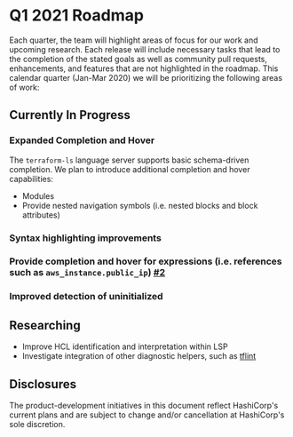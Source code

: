 # Q1 2021 Roadmap

Each quarter, the team will highlight areas of focus for our work and upcoming research.
Each release will include necessary tasks that lead to the completion of the stated goals as well as community pull requests, enhancements, and features that are not highlighted in the roadmap. This calendar quarter (Jan-Mar 2020) we will be prioritizing the following areas of work:

## Currently In Progress
### Expanded Completion and Hover
The `terraform-ls` language server supports basic schema-driven completion. We plan to introduce additional completion and hover capabilities:

- Modules
- Provide nested navigation symbols (i.e. nested blocks and block attributes)

### Syntax highlighting improvements

### Provide completion and hover for expressions (i.e. references such as `aws_instance.public_ip`) [#2](https://github.com/hashicorp/hcl-lang/issues/2)

### Improved detection of uninitialized

## Researching
- Improve HCL identification and interpretation within LSP
- Investigate integration of other diagnostic helpers, such as [tflint](https://github.com/terraform-linters/tflint)

## Disclosures
The product-development initiatives in this document reflect HashiCorp's current plans and are subject to change and/or cancellation at HashiCorp's sole discretion.
